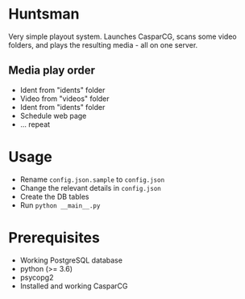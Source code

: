 # Huntsman
Very simple playout system. Launches CasparCG, scans some video folders, and plays the resulting media - all on one server.

## Media play order
- Ident from "idents" folder
- Video from "videos" folder
- Ident from "idents" folder
- Schedule web page
- ... repeat

# Usage
- Rename `config.json.sample` to `config.json`
- Change the relevant details in `config.json`
- Create the DB tables
- Run `python __main__.py`

# Prerequisites
- Working PostgreSQL database
- python (>= 3.6)
- psycopg2
- Installed and working CasparCG